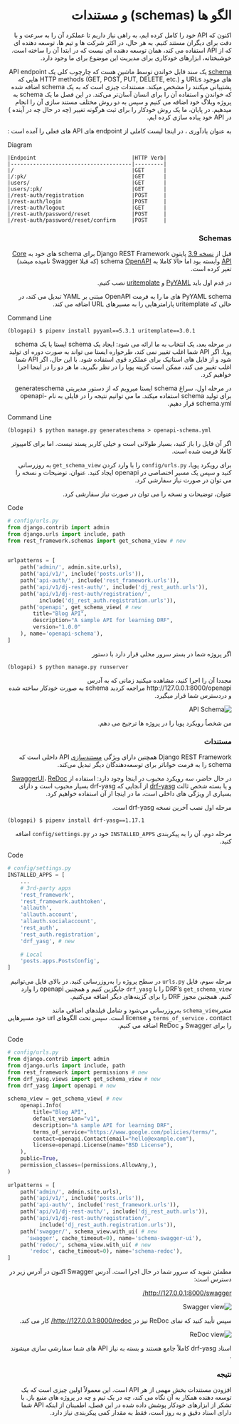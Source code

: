 <div dir="rtl" >
  
# الگو ها (schemas) و مستندات 

اکنون که API خود را کامل کرده ایم، به راهی نیاز داریم تا عملکرد آن را به سرعت و با دقت برای دیگران مستند کنیم. 
به هر حال، در اکثر شرکت ها و تیم ها، توسعه دهنده ای که از API استفاده می کند،
همان توسعه دهنده ای نیست که در ابتدا آن را ساخته است.
خوشبختانه، ابزارهای خودکاری برای مدیریت این موضوع برای ما وجود دارد.


[schema](https://www.django-rest-framework.org/api-guide/schemas/#schema) 
یک سند قابل خواندن توسط ماشین هست که چارچوب کلی یک
API endpoint 
های موجود
URLs و
HTTP methods (GET, POST, PUT, DELETE, etc.)
هایی که پشتیبانی میکنند را مشخص میکند.
مستندات چیزی است که به یک schema اضافه شده که خواندن و استفاده آن را برای انسان آسان‌تر می‌کند.
در این فصل ما یک schema به پروژه وبلاگ خود اضافه می کنیم و سپس به دو روش مختلف مستند سازی آن را انجام میدهیم.
در پایان، ما یک روش خودکار را برای ثبت هرگونه تغییر  (چه در حال چه در آینده ) در API خود پیاده سازی کرده ایم.




به عنوان یادآوری ، در اینجا لیست کاملی از endpoint های API های فعلی را آمده است :
<div dir="ltr">
  
Diagram
```code
|Endpoint                              |HTTP Verb|
|--------------------------------------|---------|
|/                                     |GET      |
|/:pk/                                 |GET      |
|users/                                |GET      |
|users/:pk/                            |GET      |
|/rest-auth/registration               |POST     |
|/rest-auth/login                      |POST     |
|/rest-auth/logout                     |GET      |
|/rest-auth/password/reset             |POST     |
|/rest-auth/password/reset/confirm     |POST     |
```
  
</div>


### Schemas
  
  
قبل از 
[نسخه 3.9](https://www.django-rest-framework.org/community/3.9-announcement/)
پایتون
Django REST Framework
برای schema های خود به
[Core API](http://www.coreapi.org/) 
وابسته بود اما حالا کاملا به schema
[OpenAPI](https://www.openapis.org/)
(که قبلا Swagger نامیده میشد)
تغیر کرده است.
  
در قدم اول باید
[PyYAML](https://pyyaml.org/) 
و
[uritemplate](https://github.com/python-hyper/uritemplate)
نصب کنیم.

PyYAML
schema 
های ما را به فرمت OpenAPI مبتنی بر YAML تبدیل می کند،
در حالی که uritemplate پارامترهایی را به مسیرهای URL اضافه می کند.
  
<div dir="ltr">
  
Command Line
```shell
(blogapi) $ pipenv install pyyaml==5.3.1 uritemplate==3.0.1
```
  
</div>
  

در مرحله بعد، یک انتخاب به ما ارائه می شود: ایجاد یک schema ایستا یا یک schema پویا.
اگر API شما
اغلب تغییر نمی کند، طرحواره ایستا می تواند به صورت دوره ای تولید شود و از فایل های استاتیک برای عملکرد قوی استفاده شود.
با این حال، اگر API شما اغلب تغییر می کند، ممکن است گزینه پویا را در نظر بگیرید.
ما هر دو را در اینجا اجرا خواهیم کرد.

در مرحله اول،
سراغ schema ایستا میرویم که از دستور مدیریتی
generateschema
برای تولید schema استفاده میکند.
ما می توانیم نتیجه را در فایلی به نام
openapi-schema.yml
قرار دهیم.

<div dir="ltr">
  
Command Line
```shell
(blogapi) $ python manage.py generateschema > openapi-schema.yml
```
  
</div>

اگر آن فایل را باز کنید، بسیار طولانی است و خیلی کاربر پسند نیست. اما برای کامپیوتر کاملا فرمت شده است.
 
برای رویکرد پویا،
`config/urls.py` 
را با وارد کردن
`get_schema_view`
به روزرسانی کنید و سپس یک مسیر اختصاصی در openapi ایجاد کنید.
عنوان، توضیحات و نسخه را می توان در صورت نیاز سفارشی کرد.

عنوان، توضیحات و نسخه را می توان در صورت نیاز سفارشی کرد.

<div dir="ltr">
  
Code
```python
# config/urls.py
from django.contrib import admin
from django.urls import include, path
from rest_framework.schemas import get_schema_view # new
  
  
urlpatterns = [
    path('admin/', admin.site.urls),
    path('api/v1/', include('posts.urls')),
    path('api-auth/', include('rest_framework.urls')),
    path('api/v1/dj-rest-auth/', include('dj_rest_auth.urls')),
    path('api/v1/dj-rest-auth/registration/',
          include('dj_rest_auth.registration.urls')),
    path('openapi', get_schema_view( # new
        title="Blog API",
        description="A sample API for learning DRF",
        version="1.0.0"
    ), name='openapi-schema'),
]

```
  
</div>
  
اگر پروژه شما در بستر سرور محلی قرار دارد با دستور
<div dir="ltr">

```shell
(blogapi) $ python manage.py runserver 
```

</div>
مجددا آن را اجرا کنید، مشاهده میکنید زمانی که به آدرس
http://127.0.0.1:8000/openapi
مراجعه کردید schema به صورت خودکار ساخته شده و دردسترس شما قرار میگیرد.


![API Schema](https://github.com/ftg-iran/dfa-persian/blob/main/09-Schemas-and-Documentation/images/1.jpg)
  
من شخصاً رویکرد پویا را در پروژه ها ترجیح می دهم.



### مستندات  


Django REST Framework 
همچنین دارای ویژگی
[مستندسازی](https://www.django-rest-framework.org/topics/documenting-your-api/)
API
داخلی است که schema را به فرمت خواناتر برای توسعه‌دهندگان دیگر تبدیل می‌کند.


در حال حاضر، سه رویکرد محبوب در اینجا وجود دارد:
استفاده از
[SwaggerUI](https://swagger.io/tools/swagger-ui/)،
[ReDoc](https://github.com/Rebilly/ReDoc) و
یا بسته شخص ثالث
[drf-yasg](https://drf-yasg.readthedocs.io/en/stable/)
 از آنجایی که drf-yasg بسیار محبوب است و دارای بسیاری از ویژگی های داخلی است، ما در اینجا از آن استفاده خواهیم کرد.

مرحله اول نصب آخرین نسخه drf-yasg است.
<div dir="ltr">

```shell
(blogapi) $ pipenv install drf-yasg==1.17.1
```

</div>
  
مرحله دوم، آن را به پیکربندی `INSTALLED_APPS` خود در `config/settings.py` اضافه کنید.


  
<div dir="ltr">
  
Code
```python
# config/settings.py
INSTALLED_APPS = [
    ...
    # 3rd-party apps
    'rest_framework',
    'rest_framework.authtoken',
    'allauth',
    'allauth.account',
    'allauth.socialaccount',
    'rest_auth',
    'rest_auth.registration',
    'drf_yasg', # new
  
    # Local
    'posts.apps.PostsConfig',
]
```
  
</div>
  

مرحله سوم، فایل `urls.py` در سطح پروژه را به‌روزرسانی کنید.
در بالای فایل می‌توانیم
DRF’s `get_schema_view` 
را با `drf_yasg` جایگزین کنیم
و همچنین openapi را وارد کنیم.
همچنین مجوز DRF را برای گزینه‌های دیگر اضافه می‌کنیم.


متغیر`schema_view`
به‌روزرسانی می‌شود
و شامل فیلدهای اضافی مانند
`terms_of_service` 
، contact
و license است.
سپس تحت الگوهای url خود مسیرهایی را برای Swagger و ReDoc اضافه می کنیم.
 
<div dir="ltr">
  
Code
```python
# config/urls.py
from django.contrib import admin
from django.urls import include, path
from rest_framework import permissions # new
from drf_yasg.views import get_schema_view # new
from drf_yasg import openapi # new
  
schema_view = get_schema_view( # new
    openapi.Info(
        title="Blog API",
        default_version="v1",
        description="A sample API for learning DRF",
        terms_of_service="https://www.google.com/policies/terms/",
        contact=openapi.Contact(email="hello@example.com"),
        license=openapi.License(name="BSD License"),
    ),
    public=True,
    permission_classes=(permissions.AllowAny,),
)
  
urlpatterns = [
    path('admin/', admin.site.urls),
    path('api/v1/', include('posts.urls')),
    path('api-auth/', include('rest_framework.urls')),
    path('api/v1/dj-rest-auth/', include('dj_rest_auth.urls')),
    path('api/v1/dj-rest-auth/registration/',
          include('dj_rest_auth.registration.urls')),
    path('swagger/', schema_view.with_ui( # new
      'swagger', cache_timeout=0), name='schema-swagger-ui'),
    path('redoc/', schema_view.with_ui( # new
       'redoc', cache_timeout=0), name='schema-redoc'),
]
```
  
</div>

مطمئن شوید که سرور شما در حال اجرا است. آدرس Swagger اکنون در آدرس زیر در دسترس است:

http://127.0.0.1:8000/swagger/
  
![Swagger view](https://github.com/ftg-iran/dfa-persian/blob/main/09-Schemas-and-Documentation/images/2.jpg)
  

سپس تأیید کنید که نمای
ReDoc نیز در
http://127.0.0.1:8000/redoc/
کار می کند.
  
  
![ReDoc view](https://github.com/ftg-iran/dfa-persian/blob/main/09-Schemas-and-Documentation/images/3.jpg)
  
اسناد drf-yasg کاملاً جامع هستند و بسته به نیاز API های شما سفارشی سازی میشوند .

### نتیجه 

افزودن مستندات بخش مهمی از هر API است.
این معمولاً اولین چیزی است که یک توسعه دهنده همکار به آن نگاه می کند،
چه در یک تیم و چه در پروژه های منبع باز.
با تشکر از ابزارهای خودکار پوشش داده شده در این فصل،
اطمینان از اینکه API شما دارای اسناد دقیق و به روز است، فقط به مقدار کمی پیکربندی نیاز دارد.


</div>



  
  